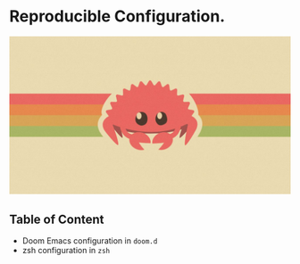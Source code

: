 # Reproducible Configuration.

![walpaper](/img/rust.jpg)


## Table of Content

- Doom Emacs configuration in `doom.d`
- zsh configuration in `zsh`
